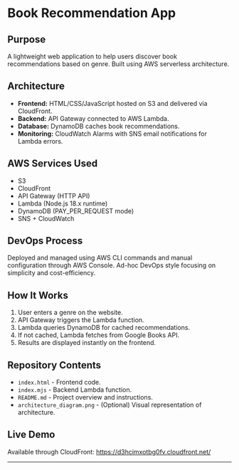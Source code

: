 # Book Recommendation App

## Purpose
A lightweight web application to help users discover book recommendations based on genre. Built using AWS serverless architecture.

## Architecture
- **Frontend:** HTML/CSS/JavaScript hosted on S3 and delivered via CloudFront.
- **Backend:** API Gateway connected to AWS Lambda.
- **Database:** DynamoDB caches book recommendations.
- **Monitoring:** CloudWatch Alarms with SNS email notifications for Lambda errors.

## AWS Services Used
- S3
- CloudFront
- API Gateway (HTTP API)
- Lambda (Node.js 18.x runtime)
- DynamoDB (PAY_PER_REQUEST mode)
- SNS + CloudWatch

## DevOps Process
Deployed and managed using AWS CLI commands and manual configuration through AWS Console. Ad-hoc DevOps style focusing on simplicity and cost-efficiency.

## How It Works
1. User enters a genre on the website.
2. API Gateway triggers the Lambda function.
3. Lambda queries DynamoDB for cached recommendations.
4. If not cached, Lambda fetches from Google Books API.
5. Results are displayed instantly on the frontend.

## Repository Contents
- `index.html` - Frontend code.
- `index.mjs` - Backend Lambda function.
- `README.md` - Project overview and instructions.
- `architecture_diagram.png` - (Optional) Visual representation of architecture.

## Live Demo
Available through CloudFront: https://d3hcimxotbg0fv.cloudfront.net/

---
